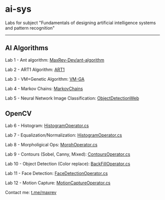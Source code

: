 # ai-sys
Labs for subject "Fundamentals of designing artificial intelligence systems and pattern recognition"

------
## AI Algorithms
Lab 1 - Ant algorithm:  [MaxRev-Dev/ant-algorithm](https://github.com/MaxRev-Dev/ant-algorithm)

Lab 2 - ART1 Algorithm: [ART1](ART1/)

Lab 3 - VM+Genetic Algorithm: [VM-GA](VM-GA/)

Lab 4 - Markov Chains:  [MarkovChains](MarkovChains/)

Lab 5 - Neural Network Image Classification:  [ObjectDetectionWeb](AI/ObjectDetectionWeb/Data)

## OpenCV
Lab 6 - Histogram:  [HistogramOperator.cs](OpenCVKitchen/Data/Operators/HistogramOperator.cs)

Lab 7 - Equalization/Normalization:   [HistogramOperator.cs](OpenCVKitchen/Data/Operators/HistogramOperator.cs)

Lab 8 - Morpholigical Ops:  [MorphOperator.cs](OpenCVKitchen/Data/Operators/MorphOperator.cs)

Lab 9 - Contours (Sobel, Canny, Mixed):   [ContoursOperator.cs](OpenCVKitchen/Data/Operators/ContoursOperator.cs)

Lab 10 - Object Detection (Color replace):   [BackFillOperator.cs](OpenCVKitchen/Data/Operators/BackFillOperator.cs)

Lab 11 - Face Detection:   [FaceDetectionOperator.cs](OpenCVKitchen/Data/Operators/FaceDetectionOperator.cs)

Lab 12 - Motion Capture:   [MotionCaptureOperator.cs](OpenCVKitchen/Data/Operators/MotionCaptureOperator.cs)

Contact me: [t.me/maxrev](https://t.me/maxrev)